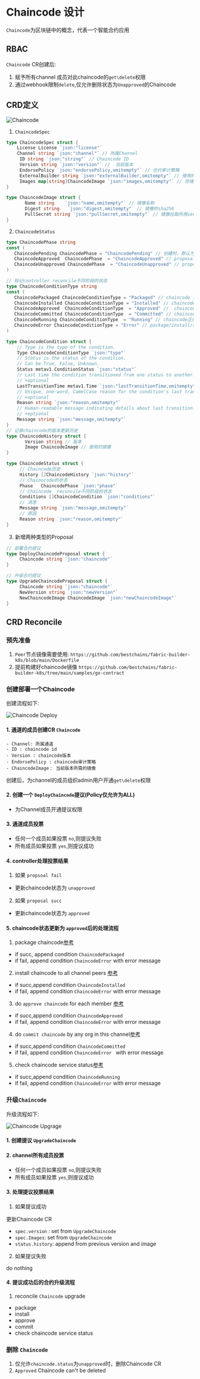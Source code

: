 # **Chaincode 设计**

`Chaincode`为区块链中的概念，代表一个智能合约应用

## **RBAC**

`Chaincode` CR创建后:

1. 赋予所有channel 成员对此chaincode的`get\delete`权限
2. 通过webhook限制`delete`,仅允许删除状态为`Unapproved`的Chaincode


## **CRD定义**

![Chaincode](./images/chaincode-crd.png)

1. `ChaincodeSpec`

```go
type ChaincodeSpec struct {
	License License `json:"license"`
	Channel string `json:"channel"` // 所属Channel
     ID string `json:"string"` // Chaincode ID
     Version string `json:"version"` //  当前版本
     EndorsePolicy `json:"endorsePolicy,omitempty"` // 合约审计策略
     ExternalBuilder string `json:"externalBuilder,omitempty"` // 使用的ExternalBuilder，默认为k8s
     Images map[string]ChaincodeImage `json:"images,omitempty"` // 存储不同版本使用的Chaincode镜像
}

type ChaincodeImage struct {
       Name string    `json:"name,omitempty"` // 镜像名称
       Digest string   `json:"digest,omitempty"` // 镜像的sha256
       PullSecret string `json:"pullSecret,omitempty"` // 镜像拉取所用secret
}
```


2. `ChaincodeStatus`

```go
type ChaincodePhase string
const (
   ChaincodePending ChaincodePhase = "ChaincodePending" // 创建时，默认为Pending
   ChaincodeApproved  ChaincodePhase  = "ChaincodeApproved" // proposal成功，修改为Approved
   ChaincodeUnapproved ChaincodePhase  = "ChaincodeUnapproved" // proposal失败，修改为Failed
)

// 标记controller reconcile不同阶段的状态
type ChaincodeConditionType string
const (
   ChaincodePackaged ChaincodeConditionType = "Packaged" // chaincode 打包成功
   ChaincodeInstalled ChaincodeConditionType = "Installed" // chaincode 代码安装成功
   ChaincodeApproved  ChaincodeConditionType  = "Approved" //  chaincode定义已获得批准
   ChaincodeCommitted ChaincodeConditionType  = "Committed" // chaincode定义已经提交到链上
   ChaincodeRunning ChaincodeConditionType  = "Running" // chaincode正在运行中(pod启动)
   ChaincodeError ChaincodeConditionType = "Error" // package/install/approve/commit过程中出现问题时
)

type ChaincodeCondition struct {
	// Type is the type of the condition.
	Type ChaincodeConditionType `json:"type"`
	// Status is the status of the condition.
	// Can be True, False, Unknown.
	Status metav1.ConditionStatus `json:"status"`
	// Last time the condition transitioned from one status to another.
	// +optional
	LastTransitionTime metav1.Time `json:"lastTransitionTime,omitempty"`
	// Unique, one-word, CamelCase reason for the condition's last transition.
	// +optional
	Reason string `json:"reason,omitempty"`
	// Human-readable message indicating details about last transition.
	// +optional
	Message string `json:"message,omitempty"`
}
// 记录chaincode的版本更新历史
type ChaincodeHistory struct {
       Version string // 版本
       Image ChaincodeImage // 使用的镜像
}

type ChaincodeStatus struct {
     // Chaincode历史
     History []ChaincodeHistory `json:"history"`
     // Chainocode的状态
     Phase   ChaincodePhase `json:"phase"`
     // Chaincode  reconcile不同阶段的状态
     Conditions []ChaincodeCondition `json:"conditions"`
     // 消息
     Message string `json:"message,omitempty"`
     // 原因
     Reason string `json:"reason,omitempty"`
}
```


3.  新增两种类型的Proposal

```go
// 部署合约提议
type DeployChaincodeProposal struct {
     Chaincode string `json:"chaincode"`
}

// 升级合约提议
type UpgradeChaincodeProposal struct {
     Chaincode string `json:"chaincode"`
     NewVersion string `json:"newVersion"`
     NewChaincodeImage ChaincodeImage `json:"newChaincodeImage"`
}
```

## **CRD Reconcile**

### 预先准备

1. `Peer`节点镜像需要使用:  `https://github.com/bestchains/fabric-builder-k8s/blob/main/Dockerfile`
2. 提前构建好chaincode镜像 `https://github.com/bestchains/fabric-builder-k8s/tree/main/samples/go-contract`

### 创建部署一个Chaincode 

创建流程如下:

![Chaincode Deploy](./images/chaincode_deploy.drawio.png)


#### 1.  通道的成员创建CR `Chaincode`

```
- Channel: 所属通道
- ID : chaincode id
- Version : chaincode版本
- EndorsePolicy : chaincode审计策略 
- ChaincodeImage： 当前版本所需的镜像
```

创建后，为channel的成员组织admin用户开通`get\delete`权限


#### 2. 创建一个 `DeployChaincode`提议(Policy仅允许为ALL)

- 为Channel成员开通提议权限

#### 3. 通道成员投票

- 任何一个成员如果投票 `no`,则提议失败
- 所有成员如果投票 `yes`,则提议成功

#### 4. controller处理投票结果

1. 如果 `propsoal fail`

- 更新chaincode状态为 `unapproved`

2. 如果 `proposal succ`

- 更新chaincode状态为 `approved`


#### 5. chaincode状态更新为 `approved`后的处理流程

1. package chaincode[参考](https://github.com/hyperledgendary/conga-nft-contract/releases/download/v0.1.1/conga-nft-contract-v0.1.1.tgz)

- if succ, append condition `ChaincodePackaged`
- if fail, append condition `ChaincodeError` with error message

2. install chaincode to all channel peers
[参考](https://github.com/bestchains/fabric-operator/blob/main/sample-network/scripts/run-e2e-test.sh#L92)

- if succ,append condition `ChaincodeInstalled`
- if fail, append condition `ChaincodeError` with error message

3. do `approve chaincode` for each member [参考](https://github.com/bestchains/fabric-operator/blob/main/sample-network/scripts/run-e2e-test.sh#L96)

- if succ,append condition `ChaincodeApproved`
- if fail, append condition `ChaincodeError` with error message

4. do `commit chaincode`  by any org in this channel[参考](https://github.com/bestchains/fabric-operator/blob/main/sample-network/scripts/run-e2e-test.sh#L107)

- if succ,append condition `ChaincodeCommitted `
- if fail, append condition `ChaincodeError ` with error message

5. check chaincode service status[参考](https://github.com/bestchains/fabric-operator/blob/main/sample-network/scripts/run-e2e-test.sh#L117)

- if succ,append condition `ChaincodeRunning`
- if fail, append condition `ChaincodeError` with error message

### 升级`Chaincode`

升级流程如下:

![Chaincode Upgrage](./images/chaincode_upgrade.drawio.png)

#### 1. 创建提议 `UpgradeChaincode`

#### 2. channel所有成员投票

- 任何一个成员如果投票 `no`,则提议失败
- 所有成员如果投票 `yes`,则提议成功

#### 3. 处理提议投票结果

1. 如果提议成功

更新Chaincode CR

- `spec.version` : set from `UpgradeChaincode`
- `spec.Images`: set from   `UpgradeChaincode`
- `status.history`: append from previous version and image

2. 如果提议失败

do nothing

#### 4. 提议成功后的合约升级流程

1. reconcile `Chaincode` upgrade

- package
- install
- approve
- commit
- check chaincode service status

### 删除 `Chaincode`

1. 仅允许`chaincode.status`为`unapproved`时，删除Chaincode CR
2. `Approved` Chaincode can't be deleted